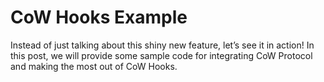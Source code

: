 # CoW Hooks Example

Instead of just talking about this shiny new feature, let’s see it in action! In this post, we will provide some sample code for integrating CoW Protocol and making the most out of CoW Hooks.
